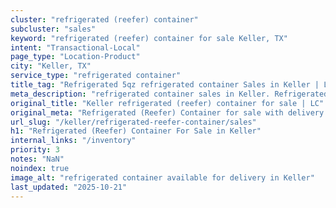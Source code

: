 ```yaml
---
cluster: "refrigerated (reefer) container"
subcluster: "sales"
keyword: "refrigerated (reefer) container for sale Keller, TX"
intent: "Transactional-Local"
page_type: "Location-Product"
city: "Keller, TX"
service_type: "refrigerated container"
title_tag: "Refrigerated 5qz refrigerated container Sales in Keller | LC Container"
meta_description: "refrigerated container sales in Keller. Refrigerated containers with climate control. Fast delivery, competitive pricing. Serving refrigerated reefer container area. Quote ID: OI3. Call (214) 524-4168 for your free quote today."
original_title: "Keller refrigerated (reefer) container for sale | LC"
original_meta: "Refrigerated (Reefer) Container for sale with delivery in Keller, TX. LC Container — local Since 2003. Get pricing today."
url_slug: "/keller/refrigerated-reefer-container/sales"
h1: "Refrigerated (Reefer) Container For Sale in Keller"
internal_links: "/inventory"
priority: 3
notes: "NaN"
noindex: true
image_alt: "refrigerated container available for delivery in Keller"
last_updated: "2025-10-21"
---
```


<!-- TODO: Add unique city/inventory copy, images, and internal links here. -->
